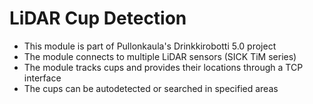 # LiDAR Cup Detection
 - This module is part of Pullonkaula's Drinkkirobotti 5.0 project
 - The module connects to multiple LiDAR sensors (SICK TiM series)
 - The module tracks cups and provides their locations through a TCP interface
 - The cups can be autodetected or searched in specified areas